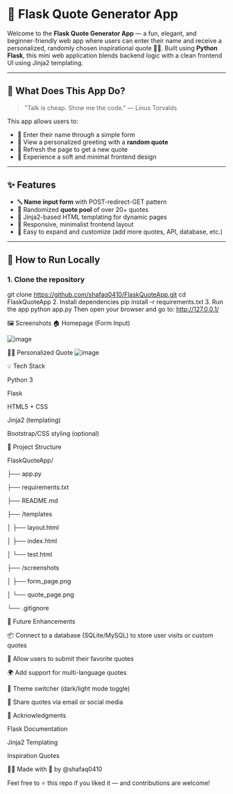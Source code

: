 # 🌟 Flask Quote Generator App

Welcome to the **Flask Quote Generator App** — a fun, elegant, and beginner-friendly web app where users can enter their name and receive a personalized, randomly chosen inspirational quote 💬✨. Built using **Python Flask**, this mini web application blends backend logic with a clean frontend UI using Jinja2 templating.

---

## 🧠 What Does This App Do?

> "Talk is cheap. Show me the code." — Linus Torvalds

This app allows users to:
- 🎯 Enter their name through a simple form
- 💬 View a personalized greeting with a **random quote**
- 🔁 Refresh the page to get a new quote
- 🧡 Experience a soft and minimal frontend design

---

## ✨ Features

- 🔤 **Name input form** with POST-redirect-GET pattern
- 📜 Randomized **quote pool** of over 20+ quotes
- 🎨 Jinja2-based HTML templating for dynamic pages
- 📱 Responsive, minimalist frontend layout
- 🔄 Easy to expand and customize (add more quotes, API, database, etc.)

---

## 🚀 How to Run Locally

### 1. Clone the repository


git clone https://github.com/shafaq0410/FlaskQuoteApp.git
cd FlaskQuoteApp
2. Install dependencies
pip install -r requirements.txt
3. Run the app
python app.py
Then open your browser and go to:
http://127.0.0.1/


🖼️ Screenshots
🏠 Homepage (Form Input)

![image](https://github.com/user-attachments/assets/15f03b6e-a392-4141-a45d-39b7464765ff)

🙋‍♀️ Personalized Quote
![image](https://github.com/user-attachments/assets/0274e4ef-c689-467b-b84f-dd8ca0072114)




💡 Tech Stack

Python 3

Flask

HTML5 + CSS

Jinja2 (templating)

Bootstrap/CSS styling (optional)


📁 Project Structure

FlaskQuoteApp/

├── app.py

├── requirements.txt

├── README.md

├── /templates

│   ├── layout.html

│   ├── index.html

│   └── test.html

├── /screenshots

│   ├── form_page.png

│   └── quote_page.png

└── .gitignore



🔮 Future Enhancements

📦 Connect to a database (SQLite/MySQL) to store user visits or custom quotes

📝 Allow users to submit their favorite quotes

🌍 Add support for multi-language quotes

🎨 Theme switcher (dark/light mode toggle)

💌 Share quotes via email or social media


🙌 Acknowledgments

Flask Documentation

Jinja2 Templating

Inspiration Quotes


👩‍💻 Made with 💚 by @shafaq0410

Feel free to ⭐ this repo if you liked it — and contributions are welcome!

